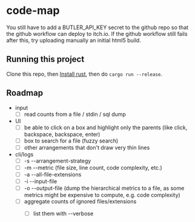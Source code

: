 # code-map

You still have to add a BUTLER_API_KEY secret to the github repo so that the github workflow
can deploy to itch.io. If the github workflow still fails after this, try uploading manually an initial html5 build.

## Running this project

Clone this repo, then [Install rust](https://www.rust-lang.org/tools/install), then do `cargo run --release`.


## Roadmap

- input 
  - [ ] read counts from a file / stdin / sql dump
- UI
  - [ ] be able to click on a box and highlight only the parents (like click, backspace, backspace, enter)
  - [ ] box to search for a file (fuzzy search)
  - [ ] other arrangements that don't draw very thin lines
- cli/logs
  - [ ] -s --arrangement-strategy
  - [ ] -m --metric (file size, line count, code complexity, etc.)
  - [ ] -a --all-file-extensions
  - [ ] -i --input-file
  - [ ] -o --output-file (dump the hierarchical metrics to a file, as some metrics might be expensive to compute, e.g. code complexity)
  - [ ] aggregate counts of ignored files/extensions
      - [ ] list them with --verbose

